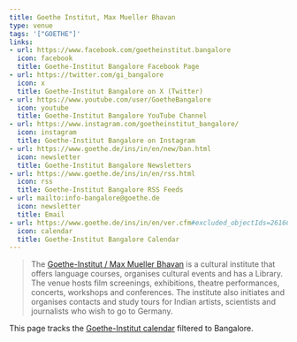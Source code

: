```yaml
---
title: Goethe Institut, Max Mueller Bhavan
type: venue
tags: '["GOETHE"]'
links:
- url: https://www.facebook.com/goetheinstitut.bangalore
  icon: facebook
  title: Goethe-Institut Bangalore Facebook Page
- url: https://twitter.com/gi_bangalore
  icon: x
  title: Goethe-Institut Bangalore on X (Twitter)
- url: https://www.youtube.com/user/GoetheBangalore
  icon: youtube
  title: Goethe-Institut Bangalore YouTube Channel
- url: https://www.instagram.com/goetheinstitut_bangalore/
  icon: instagram
  title: Goethe-Institut Bangalore on Instagram
- url: https://www.goethe.de/ins/in/en/new/ban.html
  icon: newsletter
  title: Goethe-Institut Bangalore Newsletters
- url: https://www.goethe.de/ins/in/en/rss.html
  icon: rss
  title: Goethe-Institut Bangalore RSS Feeds
- url: mailto:info-bangalore@goethe.de
  icon: newsletter
  title: Email
- url: https://www.goethe.de/ins/in/en/ver.cfm#excluded_objectIds=26166625,26192197,25841912,26186611&adress_IDtxt=Bangalore
  icon: calendar
  title: Goethe-Institut Bangalore Calendar
---
```

> The [Goethe-Institut / Max Mueller Bhavan](https://www.goethe.de/ins/in/en/sta/ban/ueb.html) is a cultural institute that offers language courses, organises cultural events and has a Library. The venue hosts film screenings, exhibitions, theatre performances, concerts, workshops and conferences. The institute also initiates and organises contacts and study tours for Indian artists, scientists and journalists who wish to go to Germany.

This page tracks the [Goethe-Institut calendar](https://www.goethe.de/ins/in/en/ver.cfm#excluded_objectIds=26166625,26192197,25841912,26186611&adress_IDtxt=Bangalore)
filtered to Bangalore.
